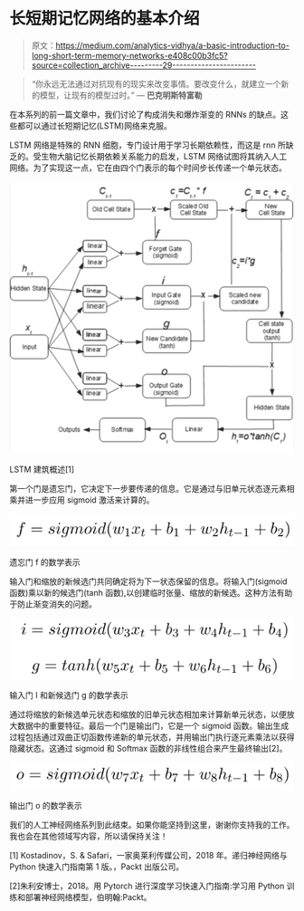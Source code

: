 # 长短期记忆网络的基本介绍

> 原文：<https://medium.com/analytics-vidhya/a-basic-introduction-to-long-short-term-memory-networks-e408c00b3fc5?source=collection_archive---------29----------------------->

> “你永远无法通过对抗现有的现实来改变事情。要改变什么，就建立一个新的模型，让现有的模型过时。”
> ― **巴克明斯特富勒**

在本系列的前一篇文章中，我们讨论了构成消失和爆炸渐变的 RNNs 的缺点。这些都可以通过长短期记忆(LSTM)网络来克服。

LSTM 网络是特殊的 RNN 细胞，专门设计用于学习长期依赖性，而这是 rnn 所缺乏的。受生物大脑记忆长期依赖关系能力的启发，LSTM 网络试图将其纳入人工网络。为了实现这一点，它在由四个门表示的每个时间步长传递一个单元状态。

![](img/afa865003e63d90b8ef5c831527b0f1d.png)

LSTM 建筑概述[1]

第一个门是遗忘门，它决定下一步要传递的信息。它是通过与旧单元状态逐元素相乘并进一步应用 sigmoid 激活来计算的。

![](img/2bf8691009d668bccfca74a00a864df3.png)

遗忘门 f 的数学表示

输入门和缩放的新候选门共同确定将为下一状态保留的信息。将输入门(sigmoid 函数)乘以新的候选门(tanh 函数),以创建临时张量、缩放的新候选。这种方法有助于防止渐变消失的问题。

![](img/9a18385706b2aa6c52276e2031295a80.png)

输入门 I 和新候选门 g 的数学表示

通过将缩放的新候选单元状态和缩放的旧单元状态相加来计算新单元状态，以便放大数据中的重要特征。最后一个门是输出门，它是一个 sigmoid 函数。输出生成过程包括通过双曲正切函数传递新的单元状态，并用输出门执行逐元素乘法以获得隐藏状态。这通过 sigmoid 和 Softmax 函数的非线性组合来产生最终输出[2]。

![](img/cf5327f6f45f7514af46f89c9455ec53.png)

输出门 o 的数学表示

我们的人工神经网络系列到此结束。如果你能坚持到这里，谢谢你支持我的工作。我也会在其他领域写内容，所以请保持关注！

[1] Kostadinov，S. & Safari，一家奥莱利传媒公司，2018 年。递归神经网络与 Python 快速入门指南第 1 版。，Packt 出版公司。

[2]朱利安博士，2018。用 Pytorch 进行深度学习快速入门指南:学习用 Python 训练和部署神经网络模型，伯明翰:Packt。